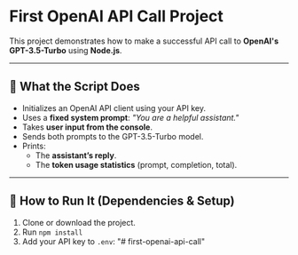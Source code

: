 # First OpenAI API Call Project

This project demonstrates how to make a successful API call to **OpenAI's GPT-3.5-Turbo** using **Node.js**.

---

## 🧠 What the Script Does

- Initializes an OpenAI API client using your API key.
- Uses a **fixed system prompt**: *"You are a helpful assistant."*
- Takes **user input from the console**.
- Sends both prompts to the GPT-3.5-Turbo model.
- Prints:
  - The **assistant’s reply**.
  - The **token usage statistics** (prompt, completion, total).

---

## 🚀 How to Run It (Dependencies & Setup)

1. Clone or download the project.
2. Run `npm install`
3. Add your API key to `.env`:
"# first-openai-api-call" 
